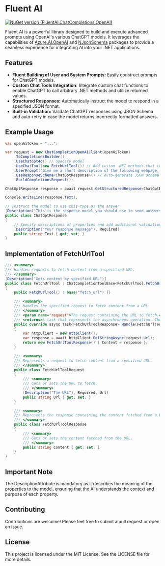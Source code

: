 # Fluent AI

[![NuGet version (FluentAI.ChatCompletions.OpenAI)](https://img.shields.io/nuget/v/FluentAI.ChatCompletions.OpenAI.svg?style=flat-square)](https://www.nuget.org/packages/FluentAI.ChatCompletions.OpenAI/)


Fluent AI is a powerful library designed to build and execute advanced prompts using OpenAI's various ChatGPT models. It leverages the capabilities of [Azure.AI.OpenAI](https://www.nuget.org/packages/Azure.AI.OpenAI) and [NJsonSchema](https://www.nuget.org/packages/NJsonSchema) packages to provide a seamless experience for integrating AI into your .NET applications.

## Features

- **Fluent Building of User and System Prompts:** Easily construct prompts for ChatGPT models.
- **Custom Chat Tools Integration:** Integrate custom chat functions to enable ChatGPT to call arbitrary .NET methods and utilize returned values.
- **Structured Responses:** Automatically instruct the model to respond in a specified JSON format.
- **Built-in Validation:** Validate ChatGPT responses using JSON Schema and auto-retry in case the model returns incorrectly formatted answers.

## Example Usage

```csharp
var openAiToken = "...";

var request = new ChatCompletionOpenAiClient(openAiToken)
    .ToCompletionsBuilder()
    .UseChatGpt4o() // Specify model
    .UseChatTool(new FetchUrlTool()) // Add custom .NET methods that the model can call
    .UserPrompt("Give me a short description of the following webpage: https://example.com")
    .UseResponseSchema<ChatGptResponse>() // Auto-generate JSON schema for the model and instruct it to use it
    .BuildCompletionsRequest();

ChatGptResponse response = await request.GetStructuredResponse<ChatGptResponse>(); // Get structured and validated response from ChatGPT

Console.WriteLine(response.Text);

// Instruct the model to use this type as the answer
[Description("This is the response model you should use to send answers to questions")]
public class ChatGptResponse
{
    // Specify descriptions of properties and add additional validation like Url, Phone, Email, Date, etc.
    [Description("Your response message"), Required]
    public string Text { get; set; }
}
```

## Implementation of FetchUrlTool

```csharp
/// <summary>
/// Handles requests to fetch content from a specified URL.
/// </summary>
[Description("Gets content by specified URL")]
public class FetchUrlTool : ChatCompletionToolBase<FetchUrlTool.FetchUrlToolRequest, FetchUrlTool.FetchUrlToolResponse>
{
    public FetchUrlTool() : base("fetch_url") {}

    /// <summary>
    /// Handles the specified request to fetch content from a URL.
    /// </summary>
    /// <param name="request">The request containing the URL to fetch.</param>
    /// <returns>A task that represents the asynchronous operation. The task result contains the response with the fetched content.</returns>
    public override async Task<FetchUrlToolResponse> Handle(FetchUrlToolRequest request)
    {
        var httpClient = new HttpClient();
        var response = await httpClient.GetStringAsync(request.Url);
        return new FetchUrlToolResponse() { Content = response };
    }

    /// <summary>
    /// Represents a request to fetch content from a specified URL.
    /// </summary>
    public class FetchUrlToolRequest
    {
        /// <summary>
        /// Gets or sets the URL to fetch.
        /// </summary>
        [Description("The URL"), Required, Url]
        public string Url { get; set; }
    }

    /// <summary>
    /// Represents the response containing the content fetched from a URL.
    /// </summary>
    public class FetchUrlToolResponse
    {
        /// <summary>
        /// Gets or sets the content fetched from the URL.
        /// </summary>
        public string Content { get; set; }
    }
}
```

## Important Note

The DescriptionAttribute is mandatory as it describes the meaning of the properties to the model, ensuring that the AI understands the context and purpose of each property.

## Contributing

Contributions are welcome! Please feel free to submit a pull request or open an issue.

## License

This project is licensed under the MIT License. See the LICENSE file for more details.